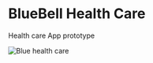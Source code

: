 # BlueBell Health Care
Health care App prototype 

![Blue health care](https://media-exp1.licdn.com/dms/image/C4D2DAQHnBIvntwuQqQ/profile-treasury-image-shrink_800_800/0/1638360431819?e=1668927600&v=beta&t=cMFY_445cfEcJ3KpH5Vl5Nl3ox7J4bku7sV5iatWg9U)
